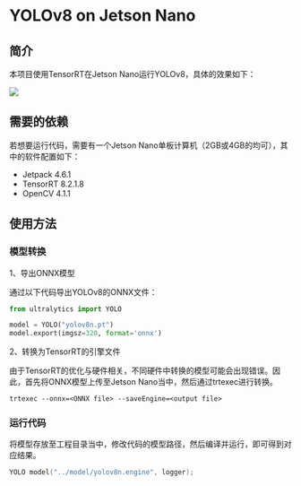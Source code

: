 # YOLOv8 on Jetson Nano

## 简介

本项目使用TensorRT在Jetson Nano运行YOLOv8，具体的效果如下：

![](https://github.com/Dominic23331/yolov8_tensorrt/assets/53283758/a621f26a-3218-4f96-95a9-fcd27d6fd18a)

## 需要的依赖

若想要运行代码，需要有一个Jetson Nano单板计算机（2GB或4GB的均可），其中的软件配置如下：

- Jetpack 4.6.1
- TensorRT 8.2.1.8
- OpenCV 4.1.1

## 使用方法

### 模型转换

1、导出ONNX模型

通过以下代码导出YOLOv8的ONNX文件：

```python
from ultralytics import YOLO

model = YOLO("yolov8n.pt")
model.export(imgsz=320, format='onnx')
```

2、转换为TensorRT的引擎文件

由于TensorRT的优化与硬件相关，不同硬件中转换的模型可能会出现错误。因此，首先将ONNX模型上传至Jetson Nano当中，然后通过trtexec进行转换。

```shell
trtexec --onnx=<ONNX file> --saveEngine=<output file>
```

### 运行代码

将模型存放至工程目录当中，修改代码的模型路径，然后编译并运行，即可得到对应结果。

```c++
YOLO model("../model/yolov8n.engine", logger);
```

